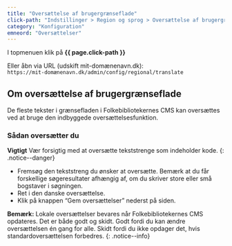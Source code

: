 ```yaml
---
title: "Oversættelse af brugergrænseflade"
click-path: "Indstillinger > Region og sprog > Oversættelse af brugergrænseflade"
category: "Konfiguration"
emneord: "Oversættelser"
---
```

I topmenuen klik på **{{ page.click-path }}**

Eller åbn via URL (udskift mit-domænenavn.dk):\
`https://mit-domænenavn.dk/admin/config/regional/translate`

## Om oversættelse af brugergrænseflade

De fleste tekster i grænsefladen i Folkebibliotekernes CMS kan oversættes ved at bruge den indbyggede oversættelsesfunktion.

### Sådan oversætter du
**Vigtigt** Vær forsigtig med at oversætte tekststrenge som indeholder kode. 
{: .notice--danger}

- Fremsøg den tekststreng du ønsker at oversætte. Bemærk at du får forskellige søgeresultater afhængig af, om du skriver store eller små bogstaver i søgningen.
- Ret i den danske oversættelse.
- Klik på knappen “Gem oversættelser” nederst på siden.

**Bemærk:** Lokale oversættelser bevares når Folkebibliotekernes CMS opdateres. Det er både godt og skidt. Godt fordi du kan ændre oversættelsen én gang for alle. Skidt fordi du ikke opdager det, hvis standardoversættelsen forbedres.
{: .notice--info}

